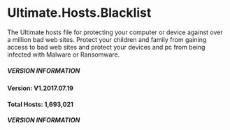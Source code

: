 # Ultimate.Hosts.Blacklist
The Ultimate hosts file for protecting your computer or device against over a million bad web sites. Protect your children and family from gaining access to bad web sites and protect your devices and pc from being infected with Malware or Ransomware.

##### VERSION INFORMATION #
#### Version: V1.2017.07.19
#### Total Hosts: 1,693,021
##### VERSION INFORMATION ##

